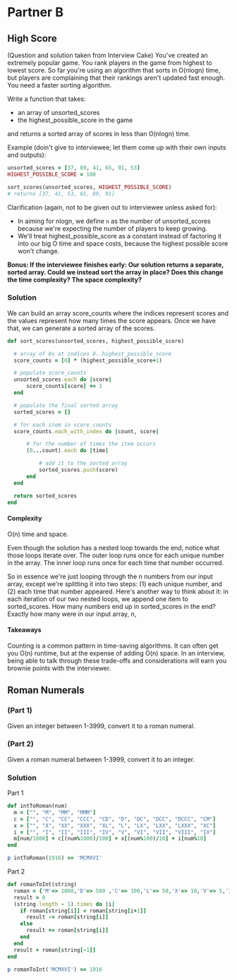 # Partner B

## High Score
(Question and solution taken from Interview Cake)
You've created an extremely popular game. You rank players in the game from highest to lowest score. So far you're using an algorithm that sorts in O(nlogn) time, but players are complaining that their rankings aren't updated fast enough. You need a faster sorting algorithm.

Write a function that takes:
* an array of unsorted_scores
* the highest_possible_score in the game

and returns a sorted array of scores in less than O(nlogn) time.

Example (doin't give to interviewee; let them come up with their own inputs and outputs):
```ruby
unsorted_scores = [37, 89, 41, 65, 91, 53]
HIGHEST_POSSIBLE_SCORE = 100

sort_scores(unsorted_scores, HIGHEST_POSSIBLE_SCORE)
# returns [37, 41, 53, 65, 89, 91]
```
Clarification (again, not to be given out to interviewee unless asked for):
* In aiming for nlogn, we define `n` as the number of unsorted_scores because we're expecting the number of players to keep growing.
* We'll treat highest_possible_score as a constant instead of factoring it into our big O time and space costs, because the highest possible score won't change.

**Bonus: If the interviewee finishes early: Our solution returns a separate, sorted array. Could we instead sort the array in place? Does this change the time complexity? The space complexity?**

### Solution
We can build an array score_counts where the indices represent scores and the values represent how many times the score appears. Once we have that, we can generate a sorted array of the scores.

```ruby
def sort_scores(unsorted_scores, highest_possible_score)

  # array of 0s at indices 0..highest_possible_score
  score_counts = [0] * (highest_possible_score+1)

  # populate score_counts
  unsorted_scores.each do |score|
      score_counts[score] += 1
  end

  # populate the final sorted array
  sorted_scores = []

  # for each item in score_counts
  score_counts.each_with_index do |count, score|

      # for the number of times the item occurs
      (0...count).each do |time|

          # add it to the sorted array
          sorted_scores.push(score)
      end
  end

  return sorted_scores
end
```

#### Complexity
O(n) time and space.

Even though the solution has a nested loop towards the end, notice what those loops iterate over. The outer loop runs once for each unique number in the array. The inner loop runs once for each time that number occurred.

So in essence we're just looping through the n numbers from our input array, except we're splitting it into two steps: (1) each unique number, and (2) each time that number appeared.
Here's another way to think about it: in each iteration of our two nested loops, we append one item to sorted_scores. How many numbers end up in sorted_scores in the end? Exactly how many were in our input array, n,

#### Takeaways
Counting is a common pattern in time-saving algorithms. It can often get you O(n) runtime, but at the expense of adding O(n) space. In an interview, being able to talk through these trade-offs and considerations will earn you brownie points with the interviewer.

## Roman Numerals

### (Part 1)
Given an integer between 1-3999, convert it to a roman numeral.

### (Part 2)
Given a roman numeral between 1-3999, convert it to an integer.


### Solution

Part 1

```ruby
def intToRoman(num)
  m = ["", "M", "MM", "MMM"]
  c = ["", "C", "CC", "CCC", "CD", "D", "DC", "DCC", "DCCC", "CM"]
  x = ["", "X", "XX", "XXX", "XL", "L", "LX", "LXX", "LXXX", "XC"]
  i = ["", "I", "II", "III", "IV", "V", "VI", "VII", "VIII", "IX"]
  m[num/1000] + c[(num%1000)/100] + x[(num%100)/10] + i[num%10]
end

p intToRoman(1916) == 'MCMXVI'
```

Part 2

```ruby
def romanToInt(string)
  roman = {'M'=> 1000,'D'=> 500 ,'C'=> 100,'L'=> 50,'X'=> 10,'V'=> 5,'I'=> 1}
  result = 0
  (string.length - 1).times do |i|
    if roman[string[i]] < roman[string[i+1]]
      result -= roman[string[i]]
    else
      result += roman[string[i]]
    end
  end
  result + roman[string[-1]]
end

p romanToInt('MCMXVI') == 1916

```
